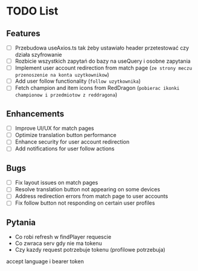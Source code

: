 # TODO List

## Features

- [ ] Przebudowa useAxios.ts tak żeby ustawiało header przetestować czy działa szyfrowanie
- [ ] Rozbicie wszystkich zapytań do bazy na useQuery i osobne zapytania
- [ ] Implement user account redirection from match page (`ze strony meczu przenoszenie na konta uzytkownikow`)
- [ ] Add user follow functionality (`follow uzytkownika`)
- [ ] Fetch champion and item icons from RedDragon (`pobierac ikonki championow i przedmiotow z reddragona`)

## Enhancements

- [ ] Improve UI/UX for match pages
- [ ] Optimize translation button performance
- [ ] Enhance security for user account redirection
- [ ] Add notifications for user follow actions

## Bugs

- [ ] Fix layout issues on match pages
- [ ] Resolve translation button not appearing on some devices
- [ ] Address redirection errors from match page to user accounts
- [ ] Fix follow button not responding on certain user profiles

## Pytania
- Co robi refresh w findPlayer requescie
- Co zwraca serv gdy nie ma tokenu
- Czy kazdy request potrzebuje tokenu  (profilowe potrzebuja)

accept language i bearer token
